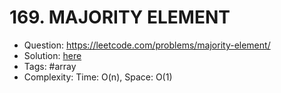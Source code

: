 # 169. MAJORITY ELEMENT

* Question: https://leetcode.com/problems/majority-element/ 
* Solution: [here](Solution.java)
* Tags: #array
* Complexity: Time: O(n), Space: O(1)
